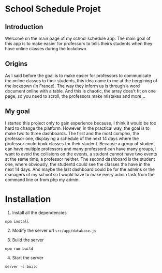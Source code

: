 # School Schedule Projet

## Introduction

Welcome on the main page of my school schedule app. The main goal of this app is to make easier for professors to tells theirs students when they have online classes during the lockdown.

## Origins

As I said before the goal is to make easier for professors to communicate the online classes to their students, this idea came to me at the beggining of the lockdown (in France). The way they inform us is through a word document online with a table. And this is chaotic, the array does't fit on one page, so you need to scroll, the professors make mistakes and more...

## My goal

I started this project only to gain experience because, I think it would be too hard to change the platform. However, in the practical way, the goal is to make two to three dashboards. The first and the most complex, the professor one, displaying a schedule of the next 14 days where the professor could book classes for their student. Because a group of student can have multiple professors and many professord can have many groups, I want to avoid the collisions on the events, a student cannot have two events at the same time, a professor neither. The second dashboard is the student one, where obviously, the studentd could see the classes the have in the next 14 days. And maybe the last dashboard could be for the admins or the managers of my school so I would have to make every admin task from the command line or from php my admin.

# Installation

1. Install all the dependencies

```
npm install
```

2. Modify the server url `src/app/database.js`

3. Build the server

```
npm run build
```

4. Start the server

```
server -s build
```
